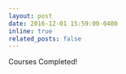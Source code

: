 ```yaml
---
layout: post
date: 2016-12-01 15:59:00-0400
inline: true
related_posts: false
---
```

Courses Completed!